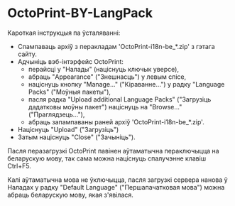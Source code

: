 # OctoPrint-BY-LangPack

Кароткая інструкцыя па ўсталяванні:

* Спампаваць архіў з перакладам 'OctoPrint-i18n-be_*.zip' з гэтага сайту.
* Адчыніць вэб-інтэрфейс OctoPrint:
    * перайсці у "Налады" (націснуць ключык уверсе),
    * абраць "Appearance" ("Знешнасць") у левым спісе,
    * націснуць кнопку "Manage..." ("Кіраванне...") у радку "Language Packs" ("Моўныя пакеты"),
    * пасля радка "Upload additional Language Packs" ("Загрузіць дадатковы моўны пакет") націснуць на "Browse..." ("Праглядзець..."),
    * абраць запампаваны раней архіў 'OctoPrint-i18n-be_*.zip'.
* Націснуць "Upload" ("Загрузіць")
* Затым націснуць "Close" ("Зачыніць").

Пасля перазагрузкі OctoPrint павінен аўтаматычна пераключыцца на беларускую мову, так сама можна націснуць спалучэнне клавіш Ctrl+F5.

Калі аўтаматычна мова не ўключыцца, пасля загрузкі сервера нанова ў Наладах у радку "Default Language" ("Першапачатковая мова") можна абраць беларускую мову, якая з'явілася.
